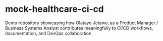# mock-healthcare-ci-cd
Demo repository showcasing how Olatayo Jetawo, as a Product Manager / Business Systems Analyst contributes meaningfully to CI/CD workflows, documentation, and DevOps collaboration.
